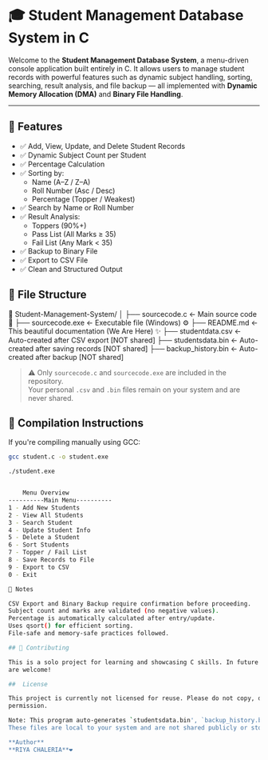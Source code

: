 # 🎓 Student Management Database System in C

Welcome to the **Student Management Database System**, a menu-driven console application built entirely in C. It allows users to manage student records with powerful features such as dynamic subject handling, sorting, searching, result analysis, and file backup — all implemented with **Dynamic Memory Allocation (DMA)** and **Binary File Handling**.

---

## 🚀 Features

- ✅ Add, View, Update, and Delete Student Records
- ✅ Dynamic Subject Count per Student
- ✅ Percentage Calculation
- ✅ Sorting by:
  - Name (A–Z / Z–A)
  - Roll Number (Asc / Desc)
  - Percentage (Topper / Weakest)
- ✅ Search by Name or Roll Number
- ✅ Result Analysis:
  - Toppers (90%+)
  - Pass List (All Marks ≥ 35)
  - Fail List (Any Mark < 35)
- ✅ Backup to Binary File
- ✅ Export to CSV File
- ✅ Clean and Structured Output

## 📂 File Structure

📁 Student-Management-System/
│
├── sourcecode.c ← Main source code 🧠
├── sourcecode.exe ← Executable file (Windows) ⚙️
├── README.md ← This beautiful documentation (We Are Here) ✨
├── studentdata.csv ← Auto-created after CSV export [NOT shared]
├── studentsdata.bin ← Auto-created after saving records [NOT shared]
├── backup_history.bin ← Auto-created after backup [NOT shared]

> ⚠️ Only `sourcecode.c` and `sourcecode.exe` are included in the repository.  
> Your personal `.csv` and `.bin` files remain on your system and are never shared.

## 🔧 Compilation Instructions

If you're compiling manually using GCC:
```bash
gcc student.c -o student.exe

./student.exe


    Menu Overview
----------Main Menu----------
1 - Add New Students
2 - View All Students
3 - Search Student
4 - Update Student Info
5 - Delete a Student
6 - Sort Students
7 - Topper / Fail List
8 - Save Records to File
9 - Export to CSV
0 - Exit

📌 Notes

CSV Export and Binary Backup require confirmation before proceeding.
Subject count and marks are validated (no negative values).
Percentage is automatically calculated after entry/update.
Uses qsort() for efficient sorting.
File-safe and memory-safe practices followed.

## 🤝 Contributing

This is a solo project for learning and showcasing C skills. In future versions, contributions or suggestions 
are welcome!

##  License

This project is currently not licensed for reuse. Please do not copy, distribute, or modify without explicit 
permission.

Note: This program auto-generates `studentsdata.bin', `backup_history.bin`, and `studentdata.csv` files on first use. 
These files are local to your system and are not shared publicly or stored in this repository.

**Author**
**RIYA CHALERIA**❤️